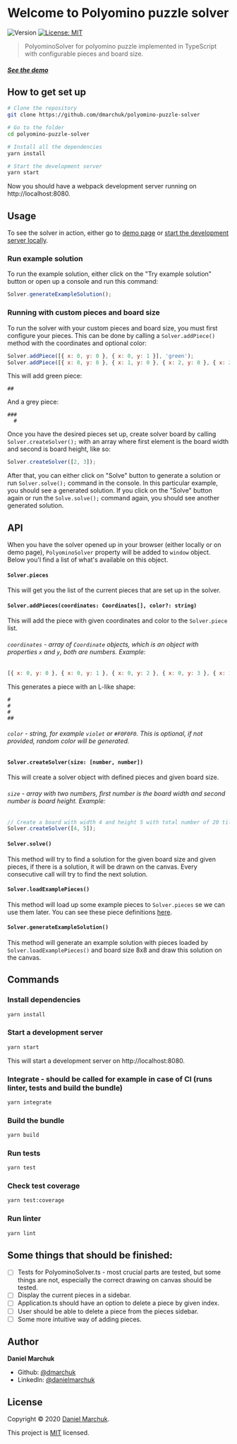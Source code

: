 # Welcome to Polyomino puzzle solver 
![Version](https://img.shields.io/badge/version-1.0.0-blue.svg?cacheSeconds=2592000)
[![License: MIT](https://img.shields.io/badge/License-MIT-yellow.svg)](https://github.com/facebook/react/blob/master/LICENSE)

> PolyominoSolver for polyomino puzzle implemented in TypeScript with configurable pieces and board size.

#####  [See the demo](https://dmarchuk.github.io/polyomino-puzzle-solver/)

## How to get set up
```sh
# Clone the repository
git clone https://github.com/dmarchuk/polyomino-puzzle-solver

# Go to the folder
cd polyomino-puzzle-solver

# Install all the dependencies
yarn install

# Start the development server
yarn start
```

Now you should have a webpack development server running on http://localhost:8080.

## Usage
To see the solver in action, either go to [demo page](https://dmarchuk.github.io/polyomino-puzzle-solver/) or [start the development server locally](#how-to-get-set-up).

### Run example solution
To run the example solution, either click on the "Try example solution" button or open up a console and run this command:
```javascript
Solver.generateExampleSolution();
```

### Running with custom pieces and board size
To run the solver with your custom pieces and board size, you must first configure your pieces.
This can be done by calling a `Solver.addPiece()` method with the coordinates and optional color:
```javascript
Solver.addPiece([{ x: 0, y: 0 }, { x: 0, y: 1 }], 'green');
Solver.addPiece([{ x: 0, y: 0 }, { x: 1, y: 0 }, { x: 2, y: 0 }, { x: 2, y: 1 }], 'grey');
```

This will add green piece:
```
##
```

And a grey piece:
```
###
  #
```

Once you have the desired pieces set up, create solver board by calling `Solver.createSolver();` with an array where first element is the board width and second is board height, like so:
```javascript
Solver.createSolver([2, 3]);
```

After that, you can either click on "Solve" button to generate a solution or run `Solver.solve();` command in the console. In this particular example, you should see a generated solution.
If you click on the "Solve" button again or run the `Solve.solve();` command again, you should see another generated solution.

## API
When you have the solver opened up in your browser (either locally or on demo page), `PolyominoSolver` property will be added to `window` object.
Below you'l find a list of what's available on this object.

#### **`Solver.pieces`**  
This will get you the list of the current pieces that are set up in the solver.

#### **`Solver.addPieces(coordinates: Coordinates[], color?: string)`**  
This will add the piece with given coordinates and color to the `Solver.piece` list.

###### `coordinates` - array of `Coordinate` objects, which is an object with properties `x` and `y`, both are numbers. Example:
```javascript
[{ x: 0, y: 0 }, { x: 0, y: 1 }, { x: 0, y: 2 }, { x: 0, y: 3 }, { x: 1, y: 3 }]
```

This generates a piece with an L-like shape:
```
# 
# 
# 
##
```
###### `color` - string, for example `violet` or `#F0F0F0`. This is optional, if not provided, random color will be generated.

#### **`Solver.createSolver(size: [number, number])`**  
This will create a solver object with defined pieces and given board size.

###### `size` - array with two numbers, first number is the board width and second number is board height. Example:
```javascript
// Create a board with width 4 and height 5 with total number of 20 tiles.
Solver.createSolver([4, 5]);
```

#### **`Solver.solve()`**
This method will try to find a solution for the given board size and given pieces, if there is a solution, it will be drawn on the canvas.
Every consecutive call will try to find the next solution.

#### **`Solver.loadExamplePieces()`**
This method will load up some example pieces to `Solver.pieces` se we can use them later. You can see these piece definitions [here](https://github.com/dmarchuk/polyomino-puzzle-solver/blob/master/src/constants.ts#L3).


#### **`Solver.generateExampleSolution()`**
This method will generate an example solution with pieces loaded by `Solver.loadExamplePieces()` and board size 8x8 and draw this solution on the canvas.


## Commands

### Install dependencies

```sh
yarn install
```

### Start a development server

```sh
yarn start
```

This will start a development server on http://localhost:8080.

### Integrate - should be called for example in case of CI (runs linter, tests and build the bundle)

```sh
yarn integrate
```

### Build the bundle

```sh
yarn build
```

### Run tests

```sh
yarn test
```

### Check test coverage

```sh
yarn test:coverage
```

### Run linter

```sh
yarn lint
```

## Some things that should be finished:
- [ ] Tests for PolyominoSolver.ts - most crucial parts are tested, but some things are not, especially the correct drawing on canvas should be tested.
- [ ] Display the current pieces in a sidebar.
- [ ] Application.ts should have an option to delete a piece by given index.
- [ ] User should be able to delete a piece from the pieces sidebar.
- [ ] Some more intuitive way of adding pieces.

## Author

**Daniel Marchuk**

* Github: [@dmarchuk](https://github.com/dmarchuk)
* LinkedIn: [@danielmarchuk](https://linkedin.com/in/danielmarchuk)


## License

Copyright © 2020 [Daniel Marchuk](https://github.com/dmarchuk).

This project is [MIT](https://github.com/facebook/react/blob/master/LICENSE) licensed.
